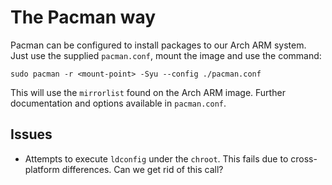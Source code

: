 # The Pacman way

Pacman can be configured to install packages to our Arch ARM system. Just use
the supplied `pacman.conf`, mount the image and use the command:

    sudo pacman -r <mount-point> -Syu --config ./pacman.conf

This will use the `mirrorlist` found on the Arch ARM image. Further
documentation and options available in `pacman.conf`.


## Issues

 - Attempts to execute `ldconfig` under the `chroot`. This fails due to
   cross-platform differences. Can we get rid of this call?
